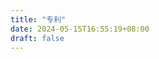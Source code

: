 ```yaml
---
title: "专利"
date: 2024-05-15T16:55:19+08:00
draft: false
---
```


<script>
window.location.href = "/patents/";
</script>